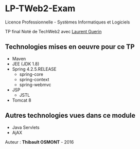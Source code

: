 # LP-TWeb2-Exam

Licence Professionnelle - Systèmes Informatiques et Logiciels

TP final Noté de TechWeb2 avec [Laurent Guerin](http://www.laurent-guerin.fr/)

## Technologies mises en oeuvre pour ce TP

  - Maven
  - JEE (JDK 1.8)
  - Spring 4.2.5.RELEASE
    - spring-core
    - spring-context
    - spring-webmvc
  - JSP
    - JSTL
  - Tomcat 8
    
## Autres technologies vues dans ce module

  - Java Servlets
  - AjAX
  
Auteur : **Thibault OSMONT** - 2016
